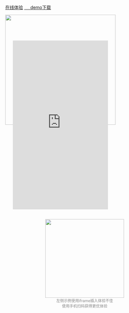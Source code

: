 [在线体验](https://demo.z-paging.zxlee.cn)
[&nbsp;&nbsp;&nbsp;&nbsp;&nbsp;demo下载](https://ext.dcloud.net.cn/plugin?id=3935)
<div style="display: flex;flex-wrap: wrap;margin-top: 10px;" v-if="showPhone">
	<div style="position:relative;height: 650px;">
		<img style="width:350px;" src="https://www.zxlee.cn/github/uni-z-paging/phone.png"></img>
		<iframe id="iframe" style="width:302px;height:537px;left:24px;top:82px; position: absolute;" frameborder=0
			allowfullscreen="true" src="https://demo.z-paging.zxlee.cn">
		</iframe>
	</div>
	<div v-if="showDemoCode"
		style="flex: 1; padding: 0px 40px;display: flex;justify-content: center;align-items: center;flex-direction: column;">
		<img style="width:250px;" src="https://z-paging.zxlee.cn/public/img/code.png"></img>
		<div style="font-size: 12px;color: #888888;">左侧示例使用iframe插入体验不佳</div>
		<div style="font-size: 12px;color: #888888;">使用手机扫码获得更优体验</div>
	</div>
</div>

<script>
	export default {
		data() {
			return {
				showDemoCode: false,
				showPhone: false,
				windowWeight: 0
			}
		},
		watch: {
			windowWeight(newVal) {
				this.showDemoCode = this.isPC() && newVal > 600;
				this.showPhone = newVal > 400;
			}
		},
		mounted() {
			this.windowWeight = document.documentElement.clientWidth;

			addEventListener('resize', (res) => {
				if (res.currentTarget && res.currentTarget.window) {
					this.windowWeight = res.currentTarget.window.document.documentElement.clientWidth;
				}
			})
		},
		methods: {
			isPC() {
				var userAgentInfo = navigator.userAgent;
				var agents = ["Android", "iPhone",
					"SymbianOS", "Windows Phone",
					"iPad", "iPod"
				];
				for (let i = 0; i < agents.length; i++) {
					if (userAgentInfo.indexOf(agents[i]) > 0) {
						return false;
					}
				}
				return true;
			}
		}
	}
</script>
